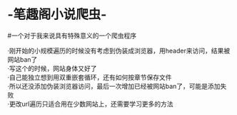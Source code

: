 # -笔趣阁小说爬虫-
#一个对于我来说具有特殊意义的一个爬虫程序

·刚开始的小规模遍历的时候没有考虑到伪装成浏览器，用header来访问，结果被网站ban了  
·写这个的时候，网站身体又好了  
·自己能独立想到用双重嵌套循环，还有如何按章节保存文件  
·所以还没添加伪装浏览器访问，最后一次增加已经被网站ban了，可能是添加失败  
·更改url遍历只适合用在少数网站上，还需要学习更多的方法  
